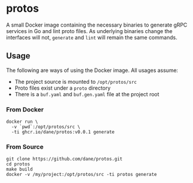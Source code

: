 # protos

A small Docker image containing the necessary binaries to generate gRPC services
in Go and lint proto files. As underlying binaries change the interfaces will
not, `generate` and `lint` will remain the same commands.

## Usage

The following are ways of using the Docker image. All usages assume:
- The project source is mounted to `/opt/protos/src`
- Proto files exist under a `proto` directory
- There is a `buf.yaml` and `buf.gen.yaml` file at the project root

### From Docker

```
docker run \
  -v `pwd`:/opt/protos/src \
  -ti ghcr.io/dane/protos:v0.0.1 generate
```

### From Source

```
git clone https://github.com/dane/protos.git
cd protos
make build
docker -v /my/project:/opt/protos/src -ti protos generate
```
